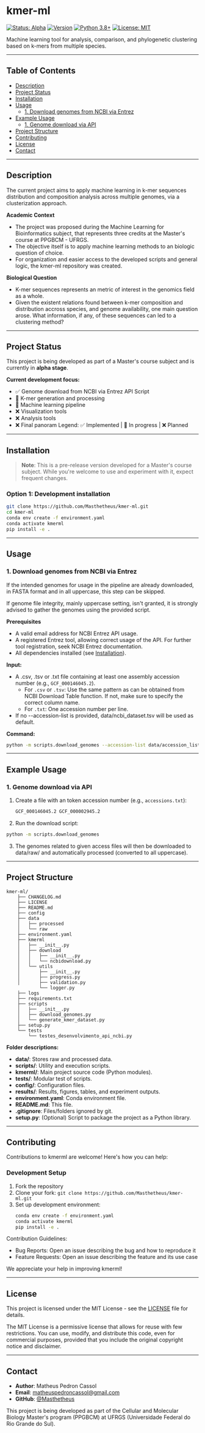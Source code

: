 # kmer-ml

[![Status: Alpha](https://img.shields.io/badge/Status-Alpha-yellow)](https://github.com/Masthetheus/kmer-ml)
[![Version](https://img.shields.io/badge/version-0.1.0--alpha-orange)](https://github.com/Masthetheus/kmer-ml)
[![Python 3.8+](https://img.shields.io/badge/python-3.8%2B-blue)](https://www.python.org/downloads/)
[![License: MIT](https://img.shields.io/badge/License-MIT-green.svg)](https://opensource.org/licenses/MIT)

Machine learning tool for analysis, comparison, and phylogenetic clustering based on k-mers from multiple species.

---

## Table of Contents

- [Description](#description)
- [Project Status](#project-status)
- [Installation](#installation)
- [Usage](#usage)
    - [1. Download genomes from NCBI via Entrez](#1-download-genomes-from-ncbi-via-entrez)
- [Example Usage](#example-usage)
    - [1. Genome download via API](#1-genome-download-via-api)
- [Project Structure](#project-structure)
- [Contributing](#contributing)
- [License](#license)
- [Contact](#contact)

---

## Description

The current project aims to apply machine learning in k-mer sequences distribution and composition analysis across multiple genomes, via a clusterization approach.

**Academic Context**

- The project was proposed during the Machine Learning for Bioinformatics subject, that represents three credits at the Master's course at PPGBCM - UFRGS.
- The objective itself is to apply machine learning methods to an biologic question of choice.
- For organization and easier access to the developed scripts and general logic, the kmer-ml repository was created.

**Biological Question**

- K-mer sequences represents an metric of interest in the genomics field as a whole.
- Given the existent relations found between k-mer composition and distribution accross species, and genome availability, one main question arose. What information, if any, of these sequences can led to a clustering method?

---

## Project Status

This project is being developed as part of a Master's course subject and is currently in **alpha stage**. 

**Current development focus:**
- ✅ Genome download from NCBI via Entrez API Script
- 🔄 K-mer generation and processing
- 🔄 Machine learning pipeline
- ❌ Visualization tools
- ❌ Analysis tools
- ❌ Final panoram
Legend: ✅ Implemented | 🔄 In progress | ❌ Planned

---

## Installation

> **Note**: This is a pre-release version developed for a Master's course subject. While you're welcome to use and experiment with it, expect frequent changes.

### Option 1: Development installation
```bash
git clone https://github.com/Masthetheus/kmer-ml.git
cd kmer-ml
conda env create -f environment.yaml
conda activate kmerml
pip install -e .
```
---

## Usage

### 1. Download genomes from NCBI via Entrez

If the intended genomes for usage in the pipeline are already downloaded, in FASTA format and in all uppercase, this step can be skipped. 

If genome file integrity, mainly uppercase setting, isn't granted, it is strongly advised to gather the genomes using the provided script.

**Prerequisites**
- A valid email address for NCBI Entrez API usage.
- A registered Entrez tool, allowing correct usage of the API. For further tool registration, seek NCBI Entrez documentation.
- All dependencies installed (see [Installation](#installation)).

**Input:**
- A .csv, .tsv or .txt file containing at least one assembly accession number (e.g., `GCF_000146045.2`).
    - For `.csv` or `.tsv`: Use the same pattern as can be obtained from NCBI Download Table function. If not, make sure to specify the correct column name. 
    - For `.txt`: One accession number per line.
- If no --accession-list is provided, data/ncbi_dataset.tsv will be used as default.

**Command:**
```sh
python -m scripts.download_genomes --accession-list data/accession_list.txt
```

---

## Example Usage

### 1. Genome download via API

1. Create a file with an token accession number (e.g., `accessions.txt`):
    ```txt
    GCF_000146045.2 GCF_000002945.2
    ```
2. Run the download script:
```bash
python -m scripts.download_genomes
```
3. The genomes related to given access files will then be downloaded to data/raw/ and automatically processed (converted to all uppercase).
---

## Project Structure

```
kmer-ml/
    ├── CHANGELOG.md
    ├── LICENSE
    ├── README.md
    ├── config
    ├── data
    │   ├── processed
    │   └── raw
    ├── environment.yaml
    ├── kmerml
    │   ├── __init__.py
    │   ├── download
    │   │   ├── __init__.py
    │   │   └── ncbidownload.py
    │   └── utils
    │       ├── __init__.py
    │       ├── progress.py
    │       ├── validation.py
            └── logger.py
    ├── logs
    ├── requirements.txt
    ├── scripts
    │   ├── __init__.py
    │   ├── download_genomes.py
    │   └── generate_kmer_dataset.py
    ├── setup.py
    └── tests
        └── testes_desenvolvimento_api_ncbi.py
```

**Folder descriptions:**

- **data/**: Stores raw and processed data.
- **scripts/**: Utility and execution scripts.
- **kmerml/**: Main project source code (Python modules).
- **tests/**: Modular test of scripts.
- **config/**: Configuration files.
- **results/**: Results, figures, tables, and experiment outputs.
- **environment.yaml**: Conda environment file.
- **README.md**: This file.
- **.gitignore**: Files/folders ignored by git.
- **setup.py**: (Optional) Script to package the project as a Python library.

---

## Contributing

Contributions to kmerml are welcome! Here's how you can help:

### Development Setup
1. Fork the repository
2. Clone your fork: `git clone https://github.com/Masthetheus/kmer-ml.git`
3. Set up development environment:
   ```bash
   conda env create -f environment.yaml
   conda activate kmerml
   pip install -e .
   ```
Contribution Guidelines:

- Bug Reports: Open an issue describing the bug and how to reproduce it
- Feature Requests: Open an issue describing the feature and its use case

We appreciate your help in improving kmerml!

---

## License

This project is licensed under the MIT License - see the [LICENSE](LICENSE) file for details.

The MIT License is a permissive license that allows for reuse with few restrictions. You can use, modify, and distribute this code, even for commercial purposes, provided that you include the original copyright notice and disclaimer.

---

## Contact

- **Author**: Matheus Pedron Cassol
- **Email**: matheuspedroncassol@gmail.com
- **GitHub**: [@Masthetheus](https://github.com/Masthetheus)

This project is being developed as part of the Cellular and Molecular Biology Master's program (PPGBCM) at UFRGS (Universidade Federal do Rio Grande do Sul).